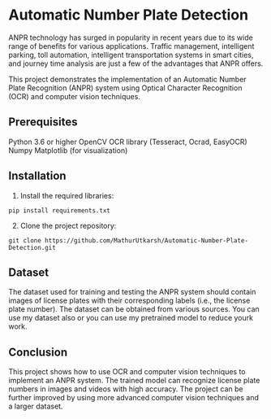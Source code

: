 # Automatic Number Plate Detection

ANPR technology has surged in popularity in recent years due to its wide range of benefits for various applications. Traffic management, intelligent parking, toll automation, intelligent transportation systems in smart cities, and journey time analysis are just a few of the advantages that ANPR offers.

This project demonstrates the implementation of an Automatic Number Plate Recognition (ANPR) system using Optical Character Recognition (OCR) and computer vision techniques.

## Prerequisites

Python 3.6 or higher
OpenCV
OCR library (Tesseract, Ocrad, EasyOCR)
Numpy
Matplotlib (for visualization)

## Installation

1. Install the required libraries:

`pip install requirements.txt`

2. Clone the project repository:

`git clone https://github.com/MathurUtkarsh/Automatic-Number-Plate-Detection.git`

## Dataset

The dataset used for training and testing the ANPR system should contain images of license plates with their corresponding labels (i.e., the license plate number). The dataset can be obtained from various sources. You can use my dataset also or you can use my pretrained model to reduce yourk work.

## Conclusion

This project shows how to use OCR and computer vision techniques to implement an ANPR system. The trained model can recognize license plate numbers in images and videos with high accuracy. The project can be further improved by using more advanced computer vision techniques and a larger dataset.




